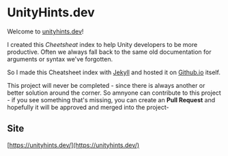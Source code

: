 # UnityHints.dev

Welcome to [unityhints.dev](unityhints.dev)!

I created this _Cheetsheat_ index to help Unity developers to be more productive.
Often we always fall back to the same old documentation for arguments or syntax we've forgotten.

So I made this Cheatsheet index with [Jekyll](https://jekyllrb.com/) and hosted it on [Github.io](https://github.io) itself.

This project will never be completed - since there is always another or better solution around the corner.
So amnyone can contribute to this project - if you see something that's missing, you can create an **Pull Request** and hopefully it will be approved and merged into the project-

## Site
[https://unityhints.dev/](https://unityhints.dev/)
